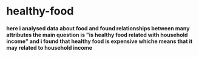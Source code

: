 # healthy-food
#### here i analysed data about food and found relationships between many attributes the main question is "is healthy food related with household income" and i found that healthy food is expensive whiche means that it may related to household income
